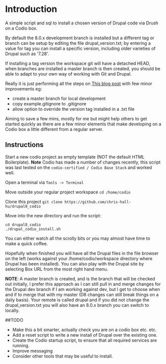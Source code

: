 # Introduction

A simple script and sql to install a chosen version of Drupal code via Drush on a Codio box.

By default the 8.0.x development branch is installed but a different tag or branch can be setup by editing the file drupal_version.txt; by entering a value for tag you can install a specific version, including older varieties of Drupal such as '7.28'.

If installing a tag version the workspace git will have a detached HEAD, when branches are installed a master branch is then created, you should be able to adapt to your own way of working with Git and Drupal.

Really it is just performing all the steps on [This blog post](http://running-on-drupal8.co.uk/node/20) with few minor improvements eg:

 - create a master branch for local development
 - copy example.gitignore to .gitignore
 - allow option to override the version tag installed in a .txt file

Aiming to save a few mins, mostly for me but might help others to get started quickly as there are a few minor elements that make developing on a Codio box a little different from a regular server.

## Instructions 

Start a new codio project as empty template (NOT the default HTML Boilerplate). **Note** Codio has made a number of changes recently, this script was last tested on the ```codio-certified / Codio Base Stack``` and worked well.

Open a terminal via ```Tools -> Terminal```

Move outside your regular project workspace ```cd /home/codio```

Clone this project ```git clone https://github.com/chris-hall-hu/drupal8_codio```

Move into the new directory and run the script: 

```
cd drupal8_codio
./drupal_codio_install.sh
```

You can either watch all the scrolly bits or you may almost have time to make a quick coffee. 

Hopefully when finished you will have all the Drupal files in the file browser on the left (works against your /home/codio/workspace directory where Drupal has been installed). You can also play with the Drupal site by selecting Box URL from the most right hand menu.

**NOTE**: A master branch is created, and is the branch that will be checked out initially, I prefer this approach as I can still pull in and merge changes for the Drupal dev branch if I am working against dev, but I get to choose when and if to merge that with my master (D8 changes can still break things on a daily basis). Your remote is called drupal and if you did not change the drupal_version.txt you will also have an 8.0.x branch you can switch to locally. 

##TODO

 - Make this a bit smarter, actually check you are on a codio box etc. etc.
 - Add a reset script to write a new install of Drupal over the existing one.
 - Create the Codio startup script, to ensure that all required services are running.
 - Improve messaging
 - Consider other tools that may be useful to install.




